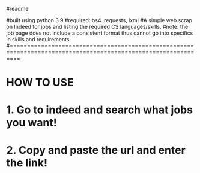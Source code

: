 #readme

#built using python 3.9
#required: bs4, requests, lxml
#A simple web scrap on Indeed for jobs and listing the required CS languages/skills. 
#note: the job page does not include a consistent format thus cannot go into specifics in skills and requirements.
#===============================================================================================================
# HOW TO USE
# 1. Go to indeed and search what jobs you want!
# 2. Copy and paste the url and enter the link!
